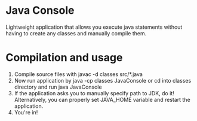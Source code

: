 # Java Console
Lightweight application that allows you execute java statements without having to create any classes and manually compile them.
# Compilation and usage
1. Compile source files with javac -d classes src/*.java
2. Now run application by java -cp classes JavaConsole or cd into classes directory and run java JavaConsole
3. If the application asks you to manually specify path to JDK, do it! Alternatively, you can properly set JAVA_HOME variable and restart the application.
4. You're in!
